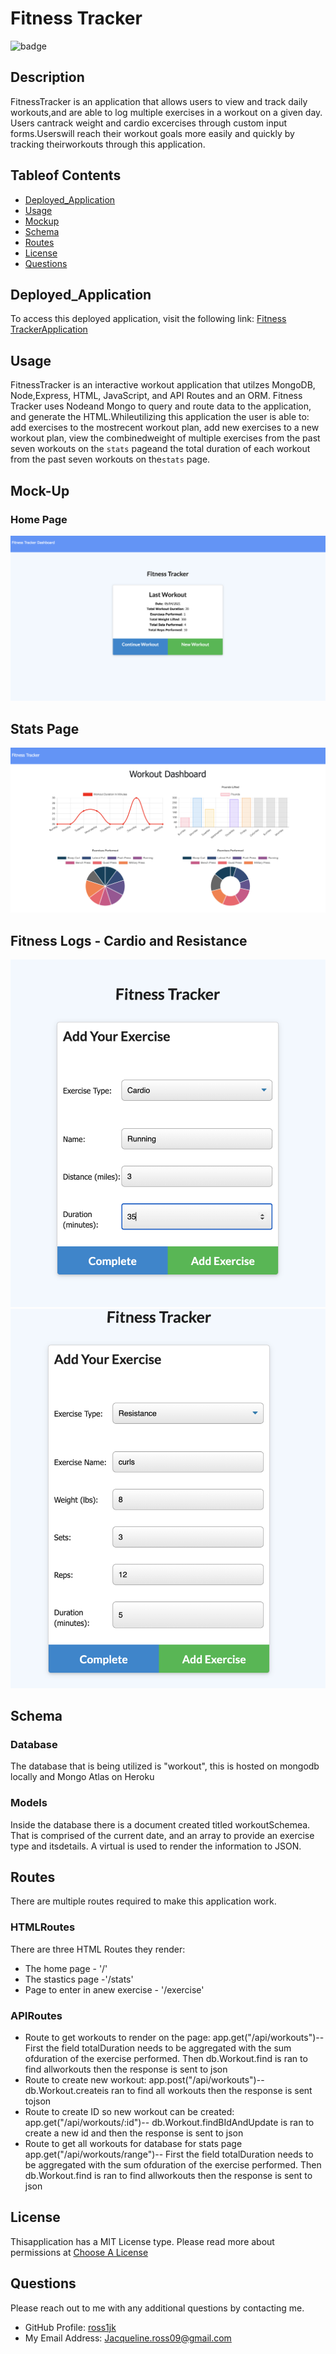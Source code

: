 # Fitness Tracker

![badge](https://img.shields.io/static/v1?label=License&message=MIT%20License&color=blue)
  
## Description

FitnessTracker is an application that allows users to view and track daily workouts,and are able to log multiple exercises in a workout on a given day. Users cantrack weight and cardio excercises through custom input forms.Userswill reach their workout goals more easily and quickly by tracking theirworkouts through this application.

## Tableof Contents

* [Deployed_Application](#Deployed_Application)
* [Usage](#Usage)
* [Mockup](#Mock-Up)
* [Schema](#Schema)
* [Routes](#Routes)
* [License](#License)
* [Questions](#Questions)
  
## Deployed_Application

To access this deployed application, visit the following link: [Fitness TrackerApplication](https://fitnesstrackerjr.herokuapp.com/)

## Usage

FitnessTracker is an interactive workout application that utilzes MongoDB, Node,Express, HTML, JavaScript, and API Routes and an ORM. Fitness Tracker uses Nodeand Mongo to query and route data to the application, and generate the HTML.Whileutilizing this application the user is able to: add exercises to the mostrecent workout plan, add new exercises to a new workout plan, view the combinedweight of multiple exercises from the past seven workouts on the `stats` pageand the total duration of each workout from the past seven workouts on the`stats` page.

## Mock-Up

### Home Page

![Home](/public/images/home.png)

## Stats Page

![StatsPage](/public/images/stats.png)

## Fitness Logs - Cardio and Resistance

![Cardio](/public/images/cardio.png)
![Resistance](/public/images/resistance.png)

## Schema

### Database

The database that is being utilized is "workout", this is hosted on mongodb locally and Mongo Atlas on Heroku

### Models

Inside the database there is a document created titled workoutSchemea. That is comprised of the current date, and an array to provide an exercise type and itsdetails. A virtual is used to render the information to JSON.

## Routes

There are multiple routes required to make this application work.  

### HTMLRoutes

There are three HTML Routes they render:

* The home page - '/'
* The stastics page -'/stats'
* Page to enter in anew exercise - '/exercise'

### APIRoutes

* Route to get workouts to render on the page: app.get("/api/workouts")-- First the field totalDuration needs to be aggregated with the sum ofduration of the exercise performed. Then db.Workout.find is ran to find allworkouts then the response is sent to json
* Route to create new workout: app.post("/api/workouts")-- db.Workout.createis ran to find all workouts then the response is sent tojson
* Route to create ID so new workout can be created: app.get("/api/workouts/:id")-- db.Workout.findBIdAndUpdate is ran to create a new id and then the response is sent to json
* Route to get all workouts for database for stats page app.get("/api/workouts/range")-- First the field totalDuration needs to be aggregated with the sum ofduration of the exercise performed. Then db.Workout.find is ran to find allworkouts then the response is sent to json

## License

Thisapplication has a MIT License type. Please read more about permissions at [Choose A License](https://choosealicense.com/licenses/)

## Questions

Please reach out to me with any additional questions by contacting me.

* GitHub Profile: [ross1jk](https://github.com/ross1jk)
* My Email Address: [Jacqueline.ross09@gmail.com](jacqueline.ross09@gmail.com)